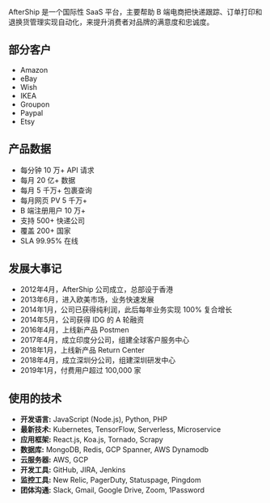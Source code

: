 
AfterShip 是一个国际性 SaaS 平台，主要帮助 B 端电商把快递跟踪、订单打印和退换货管理实现自动化，来提升消费者对品牌的满意度和忠诚度。

## 部分客户

* Amazon
* eBay
* Wish
* IKEA
* Groupon
* Paypal
* Etsy 

## 产品数据

* 每分钟 10 万+ API 请求
* 每月 20 亿+ 数据
* 每月 5 千万+ 包裹查询
* 每月网页 PV 5 千万+
* B 端注册用户 10 万+ 
* 支持 500+ 快递公司
* 覆盖 200+ 国家
* SLA 99.95% 在线

## 发展大事记

* 2012年4月，AfterShip 公司成立，总部设于香港
* 2013年6月，进入欧美市场，业务快速发展
* 2014年1月，公司已获得纯利润，此后每年业务实现 100% 复合增长
* 2014年5月，公司获得 IDG 的 A 轮融资
* 2016年4月，上线新产品 Postmen
* 2017年4月，成立印度分公司，组建全球客户服务中心
* 2018年1月，上线新产品 Return Center
* 2018年4月，成立深圳分公司，组建深圳研发中心
* 2019年1月，付费用户超过 100,000 家

## 使用的技术 

* **开发语言:** JavaScript (Node.js), Python, PHP
* **最新技术:** Kubernetes, TensorFlow, Serverless, Microservice
* **应用框架:** React.js, Koa.js, Tornado, Scrapy
* **数据库:**   MongoDB, Redis, GCP Spanner, AWS Dynamodb
* **云服务器:** AWS, GCP
* **开发工具:** GitHub, JIRA, Jenkins 
* **监控工具:** New Relic, PagerDuty, Statuspage, Pingdom
* **团体沟通:** Slack, Gmail, Google Drive, Zoom, 1Password